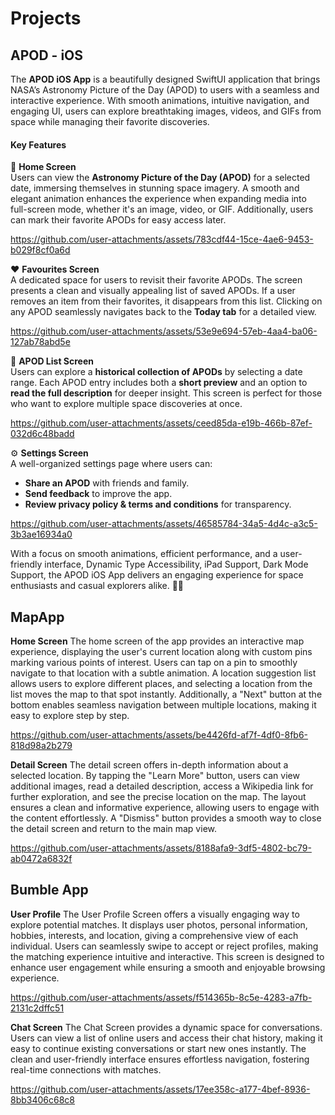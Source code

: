 # Projects

## APOD - iOS
The **APOD iOS App** is a beautifully designed SwiftUI application that brings NASA’s Astronomy Picture of the Day (APOD) to users with a seamless and interactive experience. With smooth animations, intuitive navigation, and engaging UI, users can explore breathtaking images, videos, and GIFs from space while managing their favorite discoveries.  

#### **Key Features**  
🔭 **Home Screen**  
Users can view the **Astronomy Picture of the Day (APOD)** for a selected date, immersing themselves in stunning space imagery. A smooth and elegant animation enhances the experience when expanding media into full-screen mode, whether it's an image, video, or GIF. Additionally, users can mark their favorite APODs for easy access later. 

https://github.com/user-attachments/assets/783cdf44-15ce-4ae6-9453-b029f8cf0a6d

❤️ **Favourites Screen**  
A dedicated space for users to revisit their favorite APODs. The screen presents a clean and visually appealing list of saved APODs. If a user removes an item from their favorites, it disappears from this list. Clicking on any APOD seamlessly navigates back to the **Today tab** for a detailed view. 

https://github.com/user-attachments/assets/53e9e694-57eb-4aa4-ba06-127ab78abd5e

📜 **APOD List Screen**  
Users can explore a **historical collection of APODs** by selecting a date range. Each APOD entry includes both a **short preview** and an option to **read the full description** for deeper insight. This screen is perfect for those who want to explore multiple space discoveries at once.  

https://github.com/user-attachments/assets/ceed85da-e19b-466b-87ef-032d6c48badd

⚙️ **Settings Screen**  
A well-organized settings page where users can:  
- **Share an APOD** with friends and family.  
- **Send feedback** to improve the app.  
- **Review privacy policy & terms and conditions** for transparency.
  
https://github.com/user-attachments/assets/46585784-34a5-4d4c-a3c5-3b3ae16934a0

With a focus on smooth animations, efficient performance, and a user-friendly interface, Dynamic Type Accessibility, iPad Support, Dark Mode Support, the APOD iOS App delivers an engaging experience for space enthusiasts and casual explorers alike. 🚀✨


## MapApp
**Home Screen**
The home screen of the app provides an interactive map experience, displaying the user's current location along with custom pins marking various points of interest. Users can tap on a pin to smoothly navigate to that location with a subtle animation. A location suggestion list allows users to explore different places, and selecting a location from the list moves the map to that spot instantly. Additionally, a "Next" button at the bottom enables seamless navigation between multiple locations, making it easy to explore step by step.

https://github.com/user-attachments/assets/be4426fd-af7f-4df0-8fb6-818d98a2b279

**Detail Screen**
The detail screen offers in-depth information about a selected location. By tapping the "Learn More" button, users can view additional images, read a detailed description, access a Wikipedia link for further exploration, and see the precise location on the map. The layout ensures a clean and informative experience, allowing users to engage with the content effortlessly. A "Dismiss" button provides a smooth way to close the detail screen and return to the main map view.

https://github.com/user-attachments/assets/8188afa9-3df5-4802-bc79-ab0472a6832f

## Bumble App

**User Profile**
The User Profile Screen offers a visually engaging way to explore potential matches. It displays user photos, personal information, hobbies, interests, and location, giving a comprehensive view of each individual. Users can seamlessly swipe to accept or reject profiles, making the matching experience intuitive and interactive. This screen is designed to enhance user engagement while ensuring a smooth and enjoyable browsing experience.

https://github.com/user-attachments/assets/f514365b-8c5e-4283-a7fb-2131c2dffc51

**Chat Screen**
The Chat Screen provides a dynamic space for conversations. Users can view a list of online users and access their chat history, making it easy to continue existing conversations or start new ones instantly. The clean and user-friendly interface ensures effortless navigation, fostering real-time connections with matches.

https://github.com/user-attachments/assets/17ee358c-a177-4bef-8936-8bb3406c68c8













